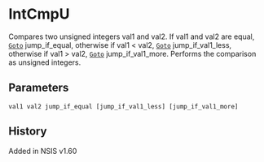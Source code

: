 # IntCmpU

Compares two unsigned integers val1 and val2. If val1 and val2 are equal, [`Goto`][1] jump\_if\_equal, otherwise if val1 < val2, [`Goto`][1] jump\_if\_val1\_less, otherwise if val1 > val2, [`Goto`][1] jump\_if\_val1\_more. Performs the comparison as unsigned integers.

## Parameters

    val1 val2 jump_if_equal [jump_if_val1_less] [jump_if_val1_more]

## History

Added in NSIS v1.60

[1]: Goto.md